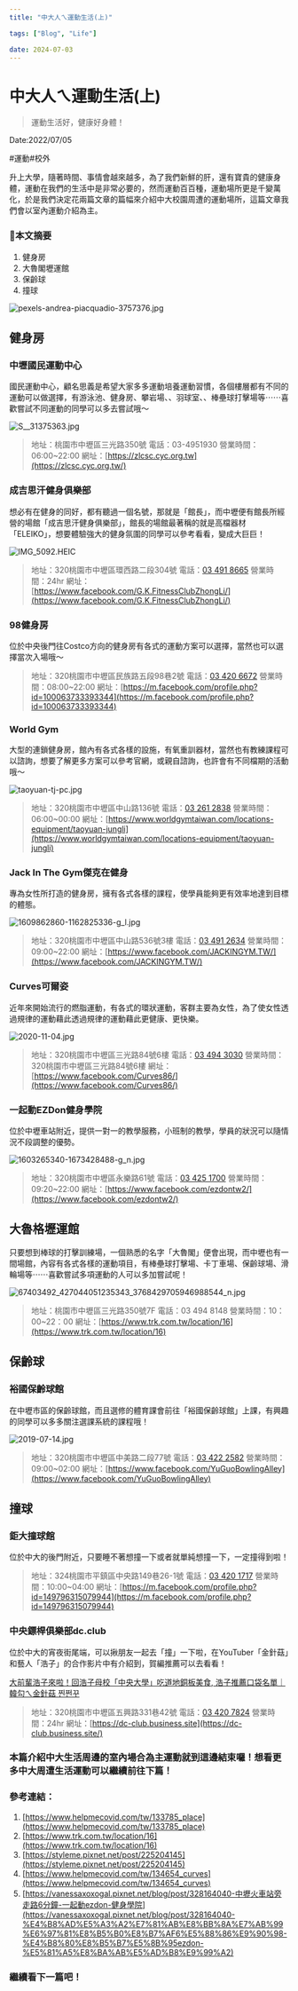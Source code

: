 ```yaml
---
title: "中大人ㄟ運動生活(上)"

tags: ["Blog", "Life"]

date: 2024-07-03
---
```

# 中大人ㄟ運動生活(上)

> 運動生活好，健康好身體！
> 

Date:2022/07/05

#運動#校外

升上大學，隨著時間、事情會越來越多，為了我們新鮮的肝，還有寶貴的健康身體，運動在我們的生活中是非常必要的，然而運動百百種，運動場所更是千變萬化，於是我們決定花兩篇文章的篇幅來介紹中大校園周遭的運動場所，這篇文章我們會以室內運動介紹為主。

### 🏅本文摘要

1. 健身房
2. 大魯閣壢運館
3. 保齡球
4. 撞球

![pexels-andrea-piacquadio-3757376.jpg](https://github.com/NCU-FRESH/2024-blog/blob/main/%E4%B8%AD%E5%A4%A7%E4%BA%BA%E3%84%9F%E9%81%8B%E5%8B%95%E7%94%9F%E6%B4%BB(%E4%B8%8A)/pexels-andrea-piacquadio-3757376.jpg?raw=true)

## 健身房

### 中壢國民運動中心

國民運動中心，顧名思義是希望大家多多運動培養運動習慣，各個樓層都有不同的運動可以做選擇，有游泳池、健身房、攀岩場、、羽球室、、棒壘球打擊場等⋯⋯喜歡嘗試不同運動的同學可以多去嘗試哦～

![S__31375363.jpg](https://github.com/NCU-FRESH/2024-blog/blob/main/%E4%B8%AD%E5%A4%A7%E4%BA%BA%E3%84%9F%E9%81%8B%E5%8B%95%E7%94%9F%E6%B4%BB(%E4%B8%8A)/S__31375363.jpg?raw=true)

> 地址：桃園市中壢區三光路350號
電話：03-4951930
營業時間：06:00~22:00
網址：[https://zlcsc.cyc.org.tw](https://zlcsc.cyc.org.tw/)
> 

### 成吉思汗健身俱樂部

想必有在健身的同好，都有聽過一個名號，那就是「館長」，而中壢便有館長所經營的場館「成吉思汗健身俱樂部」，館長的場館最著稱的就是高檔器材「ELEIKO」，想要體驗強大的健身氛圍的同學可以參考看看，變成大巨巨！

![IMG_5092.HEIC](https://github.com/NCU-FRESH/2024-blog/blob/main/%E4%B8%AD%E5%A4%A7%E4%BA%BA%E3%84%9F%E9%81%8B%E5%8B%95%E7%94%9F%E6%B4%BB(%E4%B8%8A)/%E8%9E%A2%E5%B9%95%E6%93%B7%E5%8F%96%E7%95%AB%E9%9D%A2%202024-07-01%20194408.png?raw=true)

> 地址：320桃園市中壢區環西路二段304號
電話：[03 491 8665](https://www.google.com/search?q=%E6%88%90%E5%90%89%E6%80%9D%E6%B1%97&client=safari&rls=en&ei=6zTNYrInzOv4BpbnosgL&ved=2ahUKEwjQhI3--_L4AhWKZd4KHTW8ALUQvS56BAgEEAE&uact=5&oq=%E6%88%90%E5%90%89%E6%80%9D%E6%B1%97&gs_lcp=Cgdnd3Mtd2l6EAMyCgguEMcBEK8BEEMyCwgAEIAEELEDEIMBMgUIABCABDIECAAQQzIECAAQQzIECC4QQzILCC4QgAQQxwEQrwEyCwguEIAEEMcBEK8BMgUIABCABDIECAAQQzoHCAAQRxCwAzoICAAQgAQQsQM6BQguEIAEOhEILhCABBCxAxCDARDHARCvAToLCC4QgAQQsQMQgwE6CAguEIAEELEDOg4ILhCABBCxAxDHARCvAToHCC4QsQMQQzoFCAAQogRKBAhBGABKBAhGGABQ0gpY7R1ghh9oBXAAeACAAUeIAbAEkgECMTGYAQCgAQGwAQDIAQrAAQE&sclient=gws-wiz&tbs=lf:1,lf_ui:2&tbm=lcl&rflfq=1&num=10&rldimm=3992070051673514973&lqi=CgzmiJDlkInmgJ3msZdI6t7A2vuvgIAIWhIQABgAIgzmiJDlkInmgJ3msZeSAQ5maXRuZXNzX2NlbnRlcpoBI0NoWkRTVWhOTUc5blMwVkpRMEZuU1VSRGVtTjZRa2gzRUFFqgEUEAEqECIM5oiQ5ZCJ5oCd5rGXKEU&sa=X&rlst=f#)
營業時間：24hr
網址：[https://www.facebook.com/G.K.FitnessClubZhongLi/](https://www.facebook.com/G.K.FitnessClubZhongLi/)
> 

### 98健身房

位於中央後門往Costco方向的健身房有各式的運動方案可以選擇，當然也可以選擇當次入場哦～

> 地址：320桃園市中壢區民族路五段98巷2號
電話：[03 420 6672](https://www.google.com/search?client=safari&rls=en&q=98%E5%81%A5%E8%BA%AB%E6%88%BF&ie=UTF-8&oe=UTF-8#)
營業時間：08:00~22:00
網址：[https://m.facebook.com/profile.php?id=100063733393344](https://m.facebook.com/profile.php?id=100063733393344)
> 

### World Gym

大型的連鎖健身房，館內有各式各樣的設施，有氧重訓器材，當然也有教練課程可以諮詢，想要了解更多方案可以參考官網，或親自諮詢，也許會有不同檔期的活動哦～

![taoyuan-tj-pc.jpg](https://github.com/NCU-FRESH/2024-blog/blob/main/%E4%B8%AD%E5%A4%A7%E4%BA%BA%E3%84%9F%E9%81%8B%E5%8B%95%E7%94%9F%E6%B4%BB(%E4%B8%8A)/taoyuan-tj-pc.jpg?raw=true)

> 地址：320桃園市中壢區中山路136號
電話：[03 261 2838](https://www.google.com/search?q=World+Gym+%E4%B8%AD%E5%A3%A2&client=safari&rls=en&ei=vjfNYtqXBdbqwQPMzZuwCA&ved=0ahUKEwja7sD-_fL4AhVWdXAKHczmBoYQ4dUDCA0&uact=5&oq=World+Gym+%E4%B8%AD%E5%A3%A2&gs_lcp=Cgdnd3Mtd2l6EAMyCwguEIAEEMcBEK8BMgUIABCABDIECAAQHjIGCAAQHhAIMggIABAeEA8QBToHCAAQRxCwAzoLCAAQgAQQsQMQgwE6BQgAEKIESgQIQRgASgQIRhgAUHxYuxBg7BFoA3ABeACAAUiIAbUDkgEBOJgBAKABAcgBCsABAQ&sclient=gws-wiz#)
營業時間：06:00~00:00
網址：[https://www.worldgymtaiwan.com/locations-equipment/taoyuan-jungli](https://www.worldgymtaiwan.com/locations-equipment/taoyuan-jungli)
> 

### Jack In The Gym**傑克在健身**

專為女性所打造的健身房，擁有各式各樣的課程，使學員能夠更有效率地達到目標的體態。

![1609862860-1162825336-g_l.jpg](https://github.com/NCU-FRESH/2024-blog/blob/main/%E4%B8%AD%E5%A4%A7%E4%BA%BA%E3%84%9F%E9%81%8B%E5%8B%95%E7%94%9F%E6%B4%BB(%E4%B8%8A)/1609862860-1162825336-g_l.jpg?raw=true)

> 地址：320桃園市中壢區中山路536號3樓
電話：[03 491 2634](https://www.google.com/search?client=safari&rls=en&q=Jack+In+The+Gym&ie=UTF-8&oe=UTF-8#)
營業時間：09:00~22:00
網址：[https://www.facebook.com/JACKINGYM.TW/](https://www.facebook.com/JACKINGYM.TW/)
> 

### Curves**可爾姿**

近年來開始流行的燃脂運動，有各式的環狀運動，客群主要為女性，為了使女性透過規律的運動藉此透過規律的運動藉此更健康、更快樂。

![2020-11-04.jpg](https://github.com/NCU-FRESH/2024-blog/blob/main/%E4%B8%AD%E5%A4%A7%E4%BA%BA%E3%84%9F%E9%81%8B%E5%8B%95%E7%94%9F%E6%B4%BB(%E4%B8%8A)/2020-11-04.jpg?raw=true)

> 地址：320桃園市中壢區三光路84號6樓
電話：[03 494 3030](https://www.google.com/search?client=safari&rls=en&q=Curves&ie=UTF-8&oe=UTF-8&tbs=lf:1,lf_ui:4&tbm=lcl&rflfq=1&num=10&rldimm=11193755171217053349&lqi=CgZDdXJ2ZXMiA4gBAUjyhoi7jquAgAhaEhAAGAAiBmN1cnZlcyoECAIQAJIBA2d5baoBDhABKgoiBmN1cnZlcyhF&ved=2ahUKEwjIqLi5_vL4AhWHNd4KHYdtCD0QvS56BAgEEAE&sa=X&rlst=f#)
營業時間：320桃園市中壢區三光路84號6樓
網址：[https://www.facebook.com/Curves86/](https://www.facebook.com/Curves86/)
> 

### 一起動**EZDon健身學院**

位於中壢車站附近，提供一對一的教學服務，小班制的教學，學員的狀況可以隨情況不段調整的優勢。

![1603265340-1673428488-g_n.jpg](https://github.com/NCU-FRESH/2024-blog/blob/main/%E4%B8%AD%E5%A4%A7%E4%BA%BA%E3%84%9F%E9%81%8B%E5%8B%95%E7%94%9F%E6%B4%BB(%E4%B8%8A)/1603265340-1673428488-g_n.jpg?raw=true)

> 地址：320桃園市中壢區永樂路61號
電話：[03 425 1700](https://www.google.com/search?client=safari&rls=en&q=%E4%B8%80%E8%B5%B7%E5%8B%95&ie=UTF-8&oe=UTF-8&tbs=lf:1,lf_ui:4&tbm=lcl&rflfq=1&num=10&rldimm=12415852305884441231&lqi=CgnkuIDotbfli5UiA4gBAVoQIgrkuIAg6LW35YuVKgIIApIBA2d5baoBEhABKg4iCuS4gCDotbfli5UoRQ&ved=2ahUKEwj98sqG__L4AhUP8WEKHU7kCHEQvS56BAgGEAE&sa=X&rlst=f#)
營業時間：09:20~22:00
網址：[https://www.facebook.com/ezdontw2/](https://www.facebook.com/ezdontw2/)
> 

## 大魯格壢運館

只要想到棒球的打擊訓練場，一個熟悉的名字「大魯閣」便會出現，而中壢也有一間場館，內容有各式各樣的運動項目，有棒壘球打擊場、卡丁車場、保齡球場、滑輪場等⋯⋯喜歡嘗試多項運動的人可以多加嘗試呢！

![67403492_427044051235343_3768429705946988544_n.jpg](https://github.com/NCU-FRESH/2024-blog/blob/main/%E4%B8%AD%E5%A4%A7%E4%BA%BA%E3%84%9F%E9%81%8B%E5%8B%95%E7%94%9F%E6%B4%BB(%E4%B8%8A)/67403492_427044051235343_3768429705946988544_n.jpg?raw=true)

> 地址：桃園市中壢區三光路350號7F
電話：03 494 8148
營業時間：10：00~22：00
網址：[https://www.trk.com.tw/location/16](https://www.trk.com.tw/location/16)
> 

## 保齡球

### **裕國保齡球館**

在中壢市區的保齡球館，而且選修的體育課會前往「裕國保齡球館」上課，有興趣的同學可以多多關注選課系統的課程哦！

![2019-07-14.jpg](https://github.com/NCU-FRESH/2024-blog/blob/main/%E4%B8%AD%E5%A4%A7%E4%BA%BA%E3%84%9F%E9%81%8B%E5%8B%95%E7%94%9F%E6%B4%BB(%E4%B8%8A)/2019-07-14.jpg?raw=true)

> 地址：320桃園市中壢區中美路二段77號
電話：[03 422 2582](https://www.google.com/search?q=%E4%BF%9D%E9%BD%A1%E7%90%83&client=safari&ei=cy7NYo-1GdGooATd_Zz4DA&ved=2ahUKEwizxqen9_L4AhXXZt4KHavgDc0QvS56BAgEEAE&uact=5&oq=%E4%BF%9D%E9%BD%A1%E7%90%83&gs_lcp=Cgdnd3Mtd2l6EAMyBAgAEEMyCggAELEDEIMBEEMyBQgAEIAEMgUIABCABDIFCAAQgAQyBQgAEIAEMgUIABCABDIFCAAQgAQyCwgAEIAEELEDEIMBMgUIABCABDoHCAAQHhCwAzoICAAQgAQQsQM6BQguEIAEOhEILhCABBCxAxCDARDHARDRAzoLCC4QgAQQsQMQ1AI6DgguEIAEELEDEMcBENEDOgUIABCiBEoECEEYAUoECEYYAFC6ElibJGDHJWgFcAB4AIABNYgB4QOSAQIxMZgBAKABAbABAMgBAcABAQ&sclient=gws-wiz&tbs=lf:1,lf_ui:2&tbm=lcl&rflfq=1&num=10&rldimm=10196649365198426509&lqi=Cgnkv53pvaHnkINI0rnO2fqVgIAIWg8QABgAIgnkv53pvaHnkIOSAQ1ib3dsaW5nX2FsbGV5mgEjQ2haRFNVaE5NRzluUzBWSlEwRm5TVU5aT0ZsMlZrOTNFQUWqAREQASoNIgnkv53pvaHnkIMoRQ&sa=X&rlst=f#)
營業時間：09:00~02:00
網址：[https://www.facebook.com/YuGuoBowlingAlley](https://www.facebook.com/YuGuoBowlingAlley)
> 

## 撞球

### 鉅大撞球館

位於中大的後門附近，只要睡不著想撞一下或者就單純想撞一下，一定撞得到啦！

> 地址：324桃園市平鎮區中央路149巷26-1號
電話：[03 420 1717](https://www.google.com/search?client=safari&rls=en&q=%E5%B7%A8%E5%A4%A7%E6%92%9E%E7%90%83&ie=UTF-8&oe=UTF-8#)
營業時間：10:00~04:00
網址：[https://m.facebook.com/profile.php?id=149796315079944](https://m.facebook.com/profile.php?id=149796315079944)
> 

### **中央鏢桿俱樂部dc.club**

位於中大的宵夜街尾端，可以揪朋友一起去「撞」一下啦，在YouTuber「金針菇」和藝人「浩子」的合作影片中有介紹到，賀編推薦可以去看看！

[大前輩浩子來啦！回浩子母校「中央大學」吃道地銅板美食, 浩子推薦口袋名單｜韓勾ㄟ金針菇 찐쩐꾸](https://www.youtube.com/watch?v=cy8jO-uMav8)

> 地址：320桃園市中壢區五興路331巷42號
電話：[03 420 7824](https://www.google.com/search?q=%E4%B8%AD%E5%A4%AE%E9%8F%A2%E6%A1%BF%E4%BF%B1%E6%A8%82%E9%83%A8dc.club&client=safari&source=hp&ei=cS7NYrKrDIGA-Aac1pbQBw&iflsig=AJiK0e8AAAAAYs08gd3EN1bytDucVBg84r0Gt2e-FSRS&ved=0ahUKEwjyp5uP9fL4AhUBAN4KHRyrBXoQ4dUDCAw&uact=5&oq=%E4%B8%AD%E5%A4%AE%E9%8F%A2%E6%A1%BF%E4%BF%B1%E6%A8%82%E9%83%A8dc.club&gs_lcp=Cgdnd3Mtd2l6EAMyBAgAEB5QrwJYrwJg9QVoAXAAeACAATGIATGSAQExmAEAoAECoAEBsAEA&sclient=gws-wiz#)
營業時間：24hr
網址：[https://dc-club.business.site](https://dc-club.business.site/)
> 

### 本篇介紹中大生活周邊的室內場合為主運動就到這邊結束囉！想看更多中大周遭生活運動可以繼續前往下篇！

### 參考連結：

1. [https://www.helpmecovid.com/tw/133785_place](https://www.helpmecovid.com/tw/133785_place)
2. [https://www.trk.com.tw/location/16](https://www.trk.com.tw/location/16)
3. [https://styleme.pixnet.net/post/225204145](https://styleme.pixnet.net/post/225204145)
4. [https://www.helpmecovid.com/tw/134654_curves](https://www.helpmecovid.com/tw/134654_curves)
5. [https://vanessaxoxogal.pixnet.net/blog/post/328164040-中壢火車站旁走路6分鐘-一起動ezdon-健身學院](https://vanessaxoxogal.pixnet.net/blog/post/328164040-%E4%B8%AD%E5%A3%A2%E7%81%AB%E8%BB%8A%E7%AB%99%E6%97%81%E8%B5%B0%E8%B7%AF6%E5%88%86%E9%90%98-%E4%B8%80%E8%B5%B7%E5%8B%95ezdon-%E5%81%A5%E8%BA%AB%E5%AD%B8%E9%99%A2)

### 繼續看下一篇吧！

[](https://ncufresh.ncu.edu.tw/blog/life/?postId=34084533-8ab9-477a-860f-874141782b49)
